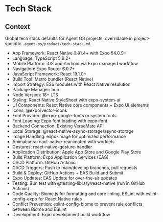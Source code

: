 # Tech Stack

## Context

Global tech stack defaults for Agent OS projects, overridable in project-specific `.agent-os/product/tech-stack.md`.

- App Framework: React Native 0.81.4+ with Expo 54.0.9+
- Language: TypeScript 5.9.2+
- Mobile Platform: iOS and Android via Expo managed workflow
- Navigation: Expo Router 6.0.7+
- JavaScript Framework: React 19.1.0+
- Build Tool: Metro bundler (React Native)
- Import Strategy: ES6 modules with React Native resolution
- Package Manager: bun
- Node Version: 18+ LTS
- Styling: React Native StyleSheet with expo-system-ui
- UI Components: React Native core components + Expo UI elements
- Icons: @expo/vector-icons
- Font Provider: @expo-google-fonts or system fonts
- Font Loading: Expo font loading with expo-font
- Backend Connection: Existing VerseMate API
- Local Storage: @react-native-async-storage/async-storage
- Image Handling: expo-image for optimized performance
- Animations: react-native-reanimated with worklets
- Gestures: react-native-gesture-handler
- Application Distribution: Apple App Store and Google Play Store
- Build Platform: Expo Application Services (EAS)
- CI/CD Platform: GitHub Actions
- CI/CD Triggers: Push to main/develop branches, pull requests
- Build & Deploy: GitHub Actions + EAS Build and Submit
- Expo Updates: EAS Update for over-the-air updates
- Testing: Bun test with @testing-library/react-native (run in GitHub Actions)
- Code Quality: Biome.js for formatting and core linting, ESLint with eslint-config-expo for React Native rules
- Conflict Prevention: eslint-config-biome to prevent rule conflicts between Biome and ESLint
- Development: Expo development build workflow
